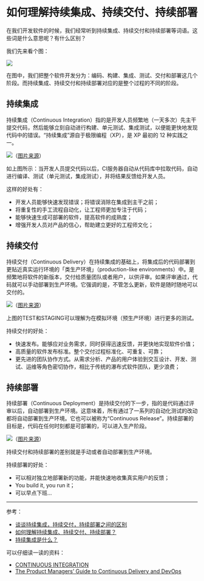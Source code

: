 # 如何理解持续集成、持续交付、持续部署 #

在我们开发软件的时候，我们经常听到持续集成、持续交付和持续部署等词语。这些词是什么意思呢？有什么区别？

我们先来看个图：

<img src="https://raw.githubusercontent.com/guanzhenxing/build-the-iot-platform/master/resources/dev-phase.png">

在图中，我们把整个软件开发分为：编码、构建、集成、测试、交付和部署这几个阶段。而持续集成、持续交付和持续部署对应的是整个过程的不同的阶段。

## 持续集成 ##

持续集成（Continuous Integration）指的是开发人员频繁地（一天多次）先主干提交代码，然后能够立刻自动进行构建、单元测试、集成测试，以便能更快地发现代码中的错误。“持续集成”源自于极限编程（XP），是 XP 最初的 12 种实践之一。

<img src="https://raw.githubusercontent.com/guanzhenxing/build-the-iot-platform/master/resources/ci-flow.png">（[图片来源](http://www.mindtheproduct.com/2016/02/what-the-hell-are-ci-cd-and-devops-a-cheatsheet-for-the-rest-of-us/)）

如上图所示：当开发人员提交代码以后，CI服务器自动从代码库中拉取代码，自动进行编译、测试（单元测试，集成测试），并将结果反馈给开发人员。

这样的好处有：

- 开发人员能够快速发现错误；将错误消除在集成到主干之前；
- 将重复性的手工流程自动化，让工程师更加专注于代码；
- 能够快速生成可部署的软件，提高软件的成熟度；
- 增强开发人员对产品的信心，帮助建立更好的工程师文化；

## 持续交付 ##

持续交付（Continuous Delivery）在持续集成的基础上，将集成后的代码部署到更贴近真实运行环境的「类生产环境」（production-like environments）中。是频繁地将软件的新版本，交付给质量团队或者用户，以供评审。如果评审通过，代码就可以手动部署到生产环境。它强调的是，不管怎么更新，软件是随时随地可以交付的。

<img src="https://raw.githubusercontent.com/guanzhenxing/build-the-iot-platform/master/resources/cd-m-flow.png">（[图片来源](http://www.mindtheproduct.com/2016/02/what-the-hell-are-ci-cd-and-devops-a-cheatsheet-for-the-rest-of-us/)）

上图的TEST和STAGING可以理解为在模拟环境（预生产环境）进行更多的测试。

持续交付的好处：

- 快速发布。能够应对业务需求，同时获得迅速反馈，并更快地实现软件价值；
- 高质量的软件发布标准。整个交付过程标准化、可重复、可靠；
- 更先进的团队协作方式。从需求分析、产品的用户体验到交互设计、开发、测试、运维等角色密切协作，相比于传统的瀑布式软件团队，更少浪费；

## 持续部署 ##

持续部署（Continuous Deployment）是持续交付的下一步，指的是代码通过评审以后，自动部署到生产环境。这意味着，所有通过了一系列的自动化测试的改动都将自动部署到生产环境。它也可以被称为“Continuous Release”。持续部署的目标是，代码在任何时刻都是可部署的，可以进入生产阶段。

<img src="https://raw.githubusercontent.com/guanzhenxing/build-the-iot-platform/master/resources/cd-a-flow.png">（[图片来源](http://www.mindtheproduct.com/2016/02/what-the-hell-are-ci-cd-and-devops-a-cheatsheet-for-the-rest-of-us/)）

持续交付和持续部署的差别就是手动或者自动部署到生产环境。

持续部署的好处：

- 可以相对独立地部署新的功能，并能快速地收集真实用户的反馈；
- You build it, you run it；
- 可以早点下班...

---
参考：

- [谈谈持续集成，持续交付，持续部署之间的区别](http://blog.flow.ci/cicd_difference/)
- [如何理解持续集成、持续交付、持续部署？](https://www.zhihu.com/question/23444990)
- [持续集成是什么？](http://www.ruanyifeng.com/blog/2015/09/continuous-integration.html)

可以仔细读一读的资料：

- [CONTINUOUS INTEGRATION](https://www.thoughtworks.com/continuous-integration)
- [The Product Managers’ Guide to Continuous Delivery and DevOps](http://www.mindtheproduct.com/2016/02/what-the-hell-are-ci-cd-and-devops-a-cheatsheet-for-the-rest-of-us/)